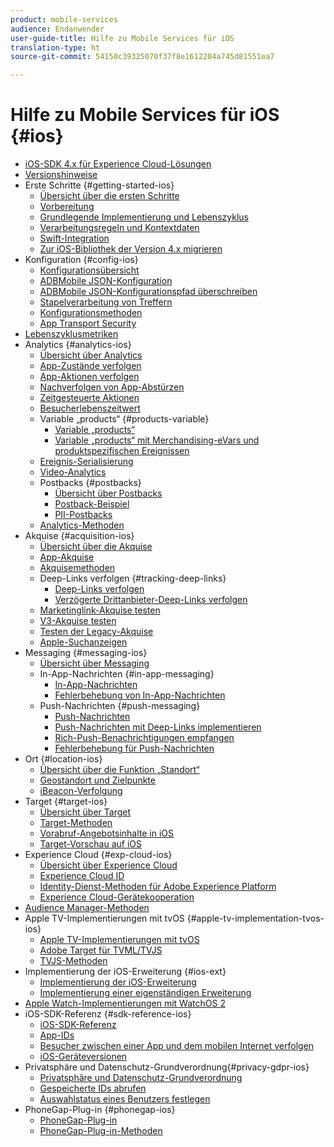 ```yaml
---
product: mobile-services
audience: Endanwender
user-guide-title: Hilfe zu Mobile Services für iOS
translation-type: ht
source-git-commit: 54150c39325070f37f8e1612204a745d81551ea7

---
```



# Hilfe zu Mobile Services für iOS {#ios}

+ [iOS-SDK 4.x für Experience Cloud-Lösungen](overview.md)
+ [Versionshinweise](rel-notes.md)
+ Erste Schritte {#getting-started-ios}
   + [Übersicht über die ersten Schritte](getting-started/getting-started.md)
   + [Vorbereitung](getting-started/requirements.md)
   + [Grundlegende Implementierung und Lebenszyklus](getting-started/dev-qs.md)
   + [Verarbeitungsregeln und Kontextdaten](getting-started/proc-rules.md)
   + [Swift-Integration](getting-started/swift-integration.md)
   + [Zur iOS-Bibliothek der Version 4.x migrieren](getting-started/migration-v3.md)
+ Konfiguration {#config-ios}
   + [Konfigurationsübersicht](configuration/configuration.md)
   + [ADBMobile JSON-Konfiguration](configuration/json-config/json-config.md)
   + [ADBMobile JSON-Konfigurationspfad überschreiben](configuration/json-config/json-config-remote.md)
   + [Stapelverarbeitung von Treffern](configuration/hit-batching.md)
   + [Konfigurationsmethoden](configuration/sdk-methods.md)
   + [App Transport Security](configuration/app-transport-security.md)
+ [Lebenszyklusmetriken](metrics.md)
+ Analytics {#analytics-ios}
   + [Übersicht über Analytics](analytics-main/analytics-main.md)
   + [App-Zustände verfolgen](analytics-main/states.md)
   + [App-Aktionen verfolgen](analytics-main/actions.md)
   + [Nachverfolgen von App-Abstürzen](analytics-main/crashes.md)
   + [Zeitgesteuerte Aktionen](analytics-main/timed-actions.md)
   + [Besucherlebenszeitwert](analytics-main/lifetime-value.md)
   + Variable „products“ {#products-variable}
      + [Variable „products“](analytics-main/products/products.md)
      + [Variable „products“ mit Merchandising-eVars und produktspezifischen Ereignissen](analytics-main/products/products-variable-evars-events.md)
   + [Ereignis-Serialisierung](analytics-main/event-serialization.md)
   + [Video-Analytics](analytics-main/video-qs.md)
   + Postbacks {#postbacks}
      + [Übersicht über Postbacks](analytics-main/postback/postback.md)
      + [Postback-Beispiel](analytics-main/postback/postback-example.md)
      + [PII-Postbacks](analytics-main/postback/c-pii-postbacks.md)
   + [Analytics-Methoden](analytics-main/analytics-methods.md)
+ Akquise {#acquisition-ios}
   + [Übersicht über die Akquise](acquisition-main/acquisition-main.md)
   + [App-Akquise](acquisition-main/acquisition.md)
   + [Akquisemethoden](acquisition-main/c-acquisition-methods.md)
   + Deep-Links verfolgen {#tracking-deep-links}
      + [Deep-Links verfolgen](acquisition-main/tracking-deep-links/tracking-deep-links.md)
      + [Verzögerte Drittanbieter-Deep-Links verfolgen](acquisition-main/tracking-deep-links/c-tracking-3rd-party-deep-deferred-links.md)
   + [Marketinglink-Akquise testen](acquisition-main/t-testing-marketing-link-acquisition.md)
   + [V3-Akquise testen](acquisition-main/t-testing-version-3-acquisition.md)
   + [Testen der Legacy-Akquise](acquisition-main/t-testing-acquisition.md)
   + [Apple-Suchanzeigen](acquisition-main/c-apple-search-ads.md)
+ Messaging {#messaging-ios}
   + [Übersicht über Messaging](messaging-main/messaging-main.md)
   + In-App-Nachrichten {#in-app-messaging}
      + [In-App-Nachrichten](messaging-main/messaging/messaging.md)
      + [Fehlerbehebung von In-App-Nachrichten](messaging-main/messaging/in-apps-ts.md)
   + Push-Nachrichten {#push-messaging}
      + [Push-Nachrichten](messaging-main/push-messaging/push-messaging.md)
      + [Push-Nachrichten mit Deep-Links implementieren](messaging-main/push-messaging/t-mob-imp-push-deeplinking-ios-4x.md)
      + [Rich-Push-Benachrichtigungen empfangen](messaging-main/push-messaging/c-set-up-rich-push-notif-ios.md)
      + [Fehlerbehebung für Push-Nachrichten](messaging-main/push-messaging/c-troubleshooting-push-messaging.md)
+ Ort {#location-ios}
   + [Übersicht über die Funktion „Standort“](location/location.md)
   + [Geostandort und Zielpunkte](location/geo-poi.md)
   + [iBeacon-Verfolgung](location/ibeacon.md)
+ Target {#target-ios}
   + [Übersicht über Target](target-main/target-main.md)
   + [Target-Methoden](target-main/c-target-methods.md)
   + [Vorabruf-Angebotsinhalte in iOS](target-main/c-mob-target-prefetch-ios.md)
   + [Target-Vorschau auf iOS](target-main/c-mob-target-preview-ios.md)
+ Experience Cloud {#exp-cloud-ios}
   + [Übersicht über Experience Cloud](marketing-cloud/marketing-cloud.md)
   + [Experience Cloud ID](marketing-cloud/mcvid.md)
   + [Identity-Dienst-Methoden für Adobe Experience Platform](marketing-cloud/mc-methods.md)
   + [Experience Cloud-Gerätekooperation](marketing-cloud/t-mob-mc-device-coop-ios-.md)
+ [Audience Manager-Methoden](amm/aam-methods.md)
+ Apple TV-Implementierungen mit tvOS {#apple-tv-implementation-tvos-ios}
   + [Apple TV-Implementierungen mit tvOS](apple-tv-implementation-tvos/apple-tv-implementation-tvos.md)
   + [Adobe Target für TVML/TVJS](apple-tv-implementation-tvos/target-for-tvml-tvjs.md)
   + [TVJS-Methoden](apple-tv-implementation-tvos/tvjs-methods.md)
+ Implementierung der iOS-Erweiterung {#ios-ext}
   + [Implementierung der iOS-Erweiterung](ios-ext/ios-ext.md)
   + [Implementierung einer eigenständigen Erweiterung](ios-ext/c-stand-alone-extension-implementation.md)
+ [Apple Watch-Implementierungen mit WatchOS 2](apple-watch-implementation-watchkit.md)
+ iOS-SDK-Referenz {#sdk-reference-ios}
   + [iOS-SDK-Referenz](reference/reference.md)
   + [App-IDs](reference/app-ids.md)
   + [Besucher zwischen einer App und dem mobilen Internet verfolgen](reference/hybrid-app.md)
   + [iOS-Geräteversionen](reference/device-versions.md)
+ Privatsphäre und Datenschutz-Grundverordnung{#privacy-gdpr-ios}
   + [Privatsphäre und Datenschutz-Grundverordnung](c-mob-privacy-gdpr-ios/c-mob-privacy-gdpr-ios.md)
   + [Gespeicherte IDs abrufen](c-mob-privacy-gdpr-ios/c-mob-gdpr-ret-stored-ids-ios.md)
   + [Auswahlstatus eines Benutzers festlegen](c-mob-privacy-gdpr-ios/privacy.md)
+ PhoneGap-Plug-in {#phonegap-ios}
   + [PhoneGap-Plug-in](phonegap/phonegap.md)
   + [PhoneGap-Plug-in-Methoden](phonegap/phonegap-methods.md)
